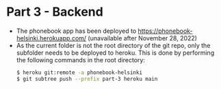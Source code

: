 # Part 3 - Backend

- The phonebook app has been deployed to https://phonebook-helsinki.herokuapp.com/ (unavailable after November 28, 2022)
- As the current folder is not the root directory of the git repo, only the subfolder needs to be deployed to heroku. This is done by performing the following commands in the root directory:
  ```sh
  $ heroku git:remote -a phonebook-helsinki
  $ git subtree push --prefix part-3 heroku main
  ```
